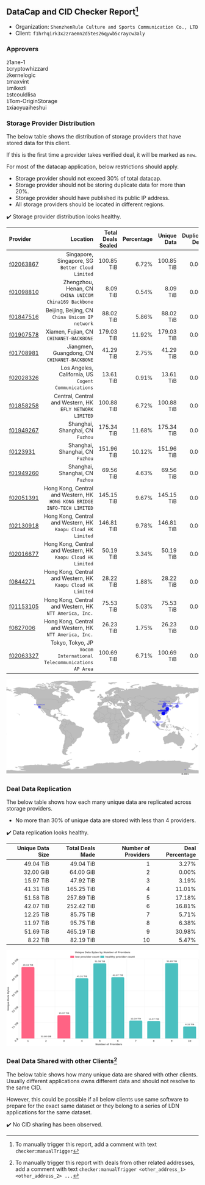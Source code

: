 ## DataCap and CID Checker Report[^1]
 - Organization: `ShenzhenRule Culture and Sports Communication Co., LTD`
 - Client: `f1hrhqirk3x2zraemn2d5tes26qywb5craycw3aly`
### Approvers
`2`1ane-1<br/>`1`cryptowhizzard<br/>`2`kernelogic<br/>`1`maxvint<br/>`1`mikezli<br/>`1`stcouldlisa<br/>`1`Tom-OriginStorage<br/>`1`xiaoyuaiheshui

### Storage Provider Distribution
The below table shows the distribution of storage providers that have stored data for this client.

If this is the first time a provider takes verified deal, it will be marked as `new`.

For most of the datacap application, below restrictions should apply.
 - Storage provider should not exceed 30% of total datacap.
 - Storage provider should not be storing duplicate data for more than 20%.
 - Storage provider should have published its public IP address.
 - All storage providers should be located in different regions.

✔️ Storage provider distribution looks healthy.

| Provider                                              |                                                                    Location | Total Deals Sealed | Percentage | Unique Data | Duplicate Deals |
| :---------------------------------------------------- | --------------------------------------------------------------------------: | -----------------: | ---------: | ----------: | --------------: |
| [f02063867](https://filfox.info/en/address/f02063867) |                         Singapore, Singapore, SG<br/>`Better Cloud Limited` |         100.85 TiB |      6.72% |  100.85 TiB |           0.00% |
| [f01098810](https://filfox.info/en/address/f01098810) |                   Zhengzhou, Henan, CN<br/>`CHINA UNICOM China169 Backbone` |           8.09 TiB |      0.54% |    8.09 TiB |           0.00% |
| [f01847516](https://filfox.info/en/address/f01847516) |                          Beijing, Beijing, CN<br/>`China Unicom IP network` |          88.02 TiB |      5.86% |   88.02 TiB |           0.00% |
| [f01907578](https://filfox.info/en/address/f01907578) |                                  Xiamen, Fujian, CN<br/>`CHINANET-BACKBONE` |         179.03 TiB |     11.92% |  179.03 TiB |           0.00% |
| [f01708981](https://filfox.info/en/address/f01708981) |                             Jiangmen, Guangdong, CN<br/>`CHINANET-BACKBONE` |          41.29 TiB |      2.75% |   41.29 TiB |           0.00% |
| [f02028326](https://filfox.info/en/address/f02028326) |                     Los Angeles, California, US<br/>`Cogent Communications` |          13.61 TiB |      0.91% |   13.61 TiB |           0.00% |
| [f01858258](https://filfox.info/en/address/f01858258) |                 Central, Central and Western, HK<br/>`EFLY NETWORK LIMITED` |         100.88 TiB |      6.72% |  100.88 TiB |           0.00% |
| [f01949267](https://filfox.info/en/address/f01949267) |                                         Shanghai, Shanghai, CN<br/>`Fuzhou` |         175.34 TiB |     11.68% |  175.34 TiB |           0.00% |
| [f0123931](https://filfox.info/en/address/f0123931)   |                                         Shanghai, Shanghai, CN<br/>`Fuzhou` |         151.96 TiB |     10.12% |  151.96 TiB |           0.00% |
| [f01949260](https://filfox.info/en/address/f01949260) |                                         Shanghai, Shanghai, CN<br/>`Fuzhou` |          69.56 TiB |      4.63% |   69.56 TiB |           0.00% |
| [f02051391](https://filfox.info/en/address/f02051391) | Hong Kong, Central and Western, HK<br/>`HONG KONG BRIDGE INFO-TECH LIMITED` |         145.15 TiB |      9.67% |  145.15 TiB |           0.00% |
| [f02130918](https://filfox.info/en/address/f02130918) |             Hong Kong, Central and Western, HK<br/>`Kaopu Cloud HK Limited` |         146.81 TiB |      9.78% |  146.81 TiB |           0.00% |
| [f02016677](https://filfox.info/en/address/f02016677) |             Hong Kong, Central and Western, HK<br/>`Kaopu Cloud HK Limited` |          50.19 TiB |      3.34% |   50.19 TiB |           0.00% |
| [f0844271](https://filfox.info/en/address/f0844271)   |             Hong Kong, Central and Western, HK<br/>`Kaopu Cloud HK Limited` |          28.22 TiB |      1.88% |   28.22 TiB |           0.00% |
| [f01153105](https://filfox.info/en/address/f01153105) |                  Hong Kong, Central and Western, HK<br/>`NTT America, Inc.` |          75.53 TiB |      5.03% |   75.53 TiB |           0.00% |
| [f0827006](https://filfox.info/en/address/f0827006)   |                  Hong Kong, Central and Western, HK<br/>`NTT America, Inc.` |          26.23 TiB |      1.75% |   26.23 TiB |           0.00% |
| [f02063327](https://filfox.info/en/address/f02063327) |       Tokyo, Tokyo, JP<br/>`Vocom International Telecommunications AP Area` |         100.69 TiB |      6.71% |  100.69 TiB |           0.00% |

<img src="https://raw.githubusercontent.com/data-preservation-programs/filplus-checker-assets/main/filecoin-project/filecoin-plus-large-datasets/issues/1471/1683364791467.png"/>

### Deal Data Replication
The below table shows how each many unique data are replicated across storage providers.

- No more than 30% of unique data are stored with less than 4 providers.

✔️ Data replication looks healthy.

| Unique Data Size | Total Deals Made | Number of Providers | Deal Percentage |
| ---------------: | ---------------: | ------------------: | --------------: |
|        49.04 TiB |        49.04 TiB |                   1 |           3.27% |
|        32.00 GiB |        64.00 GiB |                   2 |           0.00% |
|        15.97 TiB |        47.92 TiB |                   3 |           3.19% |
|        41.31 TiB |       165.25 TiB |                   4 |          11.01% |
|        51.58 TiB |       257.89 TiB |                   5 |          17.18% |
|        42.07 TiB |       252.42 TiB |                   6 |          16.81% |
|        12.25 TiB |        85.75 TiB |                   7 |           5.71% |
|        11.97 TiB |        95.75 TiB |                   8 |           6.38% |
|        51.69 TiB |       465.19 TiB |                   9 |          30.98% |
|         8.22 TiB |        82.19 TiB |                  10 |           5.47% |

<img src="https://raw.githubusercontent.com/data-preservation-programs/filplus-checker-assets/main/filecoin-project/filecoin-plus-large-datasets/issues/1471/1683364792087.png"/>

### Deal Data Shared with other Clients[^3]
The below table shows how many unique data are shared with other clients.
Usually different applications owns different data and should not resolve to the same CID.

However, this could be possible if all below clients use same software to prepare for the exact same dataset or they belong to a series of LDN applications for the same dataset.

✔️ No CID sharing has been observed.

[^1]: To manually trigger this report, add a comment with text `checker:manualTrigger`

[^2]: Deals from those addresses are combined into this report as they are specified with `checker:manualTrigger`

[^3]: To manually trigger this report with deals from other related addresses, add a comment with text `checker:manualTrigger <other_address_1> <other_address_2> ...`
